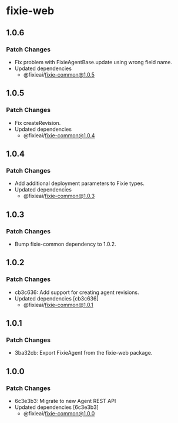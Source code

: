 # fixie-web

## 1.0.6

### Patch Changes

- Fix problem with FixieAgentBase.update using wrong field name.
- Updated dependencies
  - @fixieai/fixie-common@1.0.5

## 1.0.5

### Patch Changes

- Fix createRevision.
- Updated dependencies
  - @fixieai/fixie-common@1.0.4

## 1.0.4

### Patch Changes

- Add additional deployment parameters to Fixie types.
- Updated dependencies
  - @fixieai/fixie-common@1.0.3

## 1.0.3

### Patch Changes

- Bump fixie-common dependency to 1.0.2.

## 1.0.2

### Patch Changes

- cb3c636: Add support for creating agent revisions.
- Updated dependencies [cb3c636]
  - @fixieai/fixie-common@1.0.1

## 1.0.1

### Patch Changes

- 3ba32cb: Export FixieAgent from the fixie-web package.

## 1.0.0

### Patch Changes

- 6c3e3b3: Migrate to new Agent REST API
- Updated dependencies [6c3e3b3]
  - @fixieai/fixie-common@1.0.0

